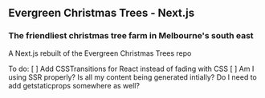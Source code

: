 ## Evergreen Christmas Trees - Next.js

### The friendliest christmas tree farm in Melbourne's south east

A Next.js rebuilt of the Evergreen Christmas Trees repo

To do:
[ ] Add CSSTransitions for React instead of fading with CSS
[ ] Am I using SSR properly? Is all my content being generated intially? Do I need to add getstaticprops somewhere as well?
